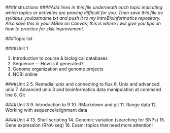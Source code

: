 ###Instructions 
*####Add lines in this file underneath each topic indicating which topics or activities are proving difficult for you. Then save this file as syllabus_youlastname.txt and push it to my IntroBioinformatics repository. Also save this in your MBox on Canvas; this is where I will give you tips on how to practice for skill improvement.*


###Topic list

####Unit 1
1. Introduction to course & biological databases
2. Sequence -- How is it generated?
3. Genome organization and genome projects
4. NCBI online

####Unit 2
5. Remedial unix and connecting to flux
6. Unix and advanced unix
7. Advanced unix 3 and bioinformatics data manipulation at command line
8. Git

####Unit 3
9. Introduction to R
10. RMarkdown and git
11. Range data
12. Working with sequence/alignment data

####Unit 4
13. Shell scripting
14. Genomic variation (searching for SNPs)
15. Gene expression (RNA-seq)
16. Exam: topics that need more attention! 
